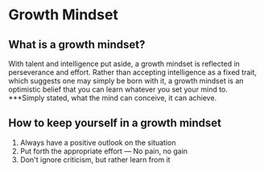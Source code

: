 # Growth Mindset

## What is a growth mindset?

With talent and intelligence put aside, a growth mindset is reflected in perseverance and effort. Rather than accepting intelligence as a fixed trait, which suggests one may simply be born with it, a growth mindset is an optimistic belief that you can learn whatever you set your mind to. 
***Simply stated, what the mind can conceive, it can achieve.

## How to keep yourself in a growth mindset
1. Always have a positive outlook on the situation
2. Put forth the appropriate effort — No pain, no gain
3. Don't ignore criticism, but rather learn from it
